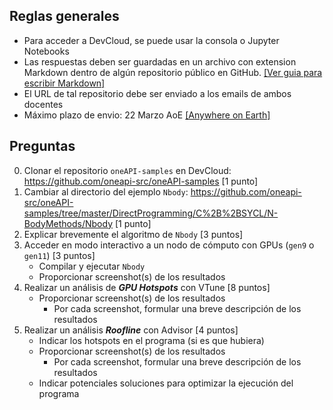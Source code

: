 ## Reglas generales

- Para acceder a DevCloud, se puede usar la consola o Jupyter Notebooks
- Las respuestas deben ser guardadas en un archivo con extension Markdown dentro de algún repositorio público en GitHub. [[Ver guia para escribir Markdown]](https://docs.github.com/en/get-started/writing-on-github/getting-started-with-writing-and-formatting-on-github)
- El URL de tal repositorio debe ser enviado a los emails de ambos docentes
- Máximo plazo de envio: 22 Marzo AoE [[Anywhere on Earth]](https://en.wikipedia.org/wiki/Anywhere_on_Earth)

## Preguntas

0. Clonar el repositorio `oneAPI-samples` en DevCloud: https://github.com/oneapi-src/oneAPI-samples [1 punto]
1. Cambiar al directorio del ejemplo `Nbody`: https://github.com/oneapi-src/oneAPI-samples/tree/master/DirectProgramming/C%2B%2BSYCL/N-BodyMethods/Nbody [1 punto]
2. Explicar brevemente el algoritmo de `Nbody` [3 puntos]
3. Acceder en modo interactivo a un nodo de cómputo con GPUs (`gen9` o `gen11`) [3 puntos]
    - Compilar y ejecutar `Nbody`
    - Proporcionar screenshot(s) de los resultados
4. Realizar un análisis de _**GPU Hotspots**_ con VTune [8 puntos]
    - Proporcionar screenshot(s) de los resultados
      - Por cada screenshot, formular una breve descripción de los resultados
5. Realizar un análisis _**Roofline**_ con Advisor [4 puntos]
    - Indicar los hotspots en el programa (si es que hubiera)
    - Proporcionar screenshot(s) de los resultados
      - Por cada screenshot, formular una breve descripción de los resultados
    - Indicar potenciales soluciones para optimizar la ejecución del programa


